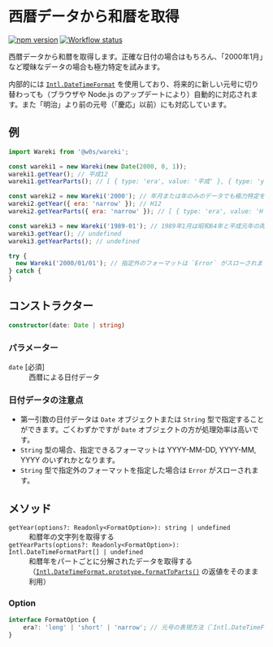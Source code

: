 # 西暦データから和暦を取得

[![npm version](https://badge.fury.io/js/%40w0s%2Fwareki.svg)](https://www.npmjs.com/package/@w0s/wareki)
[![Workflow status](https://github.com/SaekiTominaga/js-library/actions/workflows/package-wareki.yml/badge.svg)](https://github.com/SaekiTominaga/js-library/actions/workflows/package-wareki.yml)

西暦データから和暦を取得します。正確な日付の場合はもちろん、「2000年1月」など曖昧なデータの場合も極力特定を試みます。

内部的には [`Intl.DateTimeFormat`](https://developer.mozilla.org/ja/docs/Web/JavaScript/Reference/Global_Objects/Intl/DateTimeFormat) を使用しており、将来的に新しい元号に切り替わっても（ブラウザや Node.js のアップデートにより）自動的に対応されます。また「明治」より前の元号（「慶応」以前）にも対応しています。

## 例

```JavaScript
import Wareki from '@w0s/wareki';

const wareki1 = new Wareki(new Date(2000, 0, 1));
wareki1.getYear(); // 平成12
wareki1.getYearParts(); // [ { type: 'era', value: '平成' }, { type: 'year', value: '12' }, { type: 'literal', value: '年' } ]

const wareki2 = new Wareki('2000'); // 年月または年のみのデータでも極力特定を試みます
wareki2.getYear({ era: 'narrow' }); // H12
wareki2.getYearParts({ era: 'narrow' }); // [ { type: 'era', value: 'H' }, { type: 'year', value: '12' }, { type: 'literal', value: '年' } ]

const wareki3 = new Wareki('1989-01'); // 1989年1月は昭和64年と平成元年の両方が考えられるため、特定が不可能です
wareki3.getYear(); // undefined
wareki3.getYearParts(); // undefined

try {
  new Wareki('2000/01/01'); // 指定外のフォーマットは `Error` がスローされます
} catch {
}
```

## コンストラクター

```TypeScript
constructor(date: Date | string)
```

### パラメーター

<dl>
<dt><code>date</code> [必須]</dt>
<dd>西暦による日付データ</dd>
</dl>

### 日付データの注意点

- 第一引数の日付データは `Date` オブジェクトまたは `String` 型で指定することができます。ごくわずかですが `Date` オブジェクトの方が処理効率は高いです。
- `String` 型の場合、指定できるフォーマットは YYYY-MM-DD, YYYY-MM, YYYY のいずれかとなります。
- `String` 型で指定外のフォーマットを指定した場合は `Error` がスローされます。

## メソッド

<dl>
<dt><code>getYear(options?: Readonly&lt;FormatOption&gt;): string | undefined</code></dt>
<dd>和暦年の文字列を取得する</dd>
<dt><code>getYearParts(options?: Readonly&lt;FormatOption&gt;): Intl.DateTimeFormatPart[] | undefined</code></dt>
<dd>和暦年をパートごとに分解されたデータを取得する（<a href="https://developer.mozilla.org/ja/docs/Web/JavaScript/Reference/Global_Objects/Intl/DateTimeFormat/formatToParts"><code>Intl.DateTimeFormat.prototype.formatToParts()</code></a> の返値をそのまま利用）</dd>
</dl>

### Option

```TypeScript
interface FormatOption {
	era?: 'long' | 'short' | 'narrow'; // 元号の表現方法（`Intl.DateTimeFormat()` コンストラクターの `era` オプションと同等）
}
```
